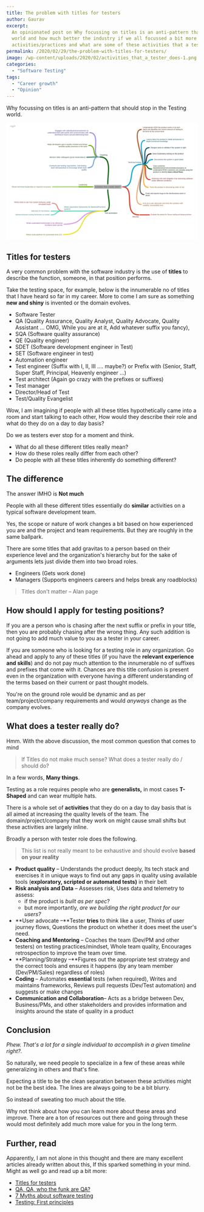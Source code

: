 ```yaml
---
title: The problem with titles for testers
author: Gaurav
excerpt:
  An opinionated post on Why focussing on titles is an anti-pattern that should stop in the Testing
  world and how much better the industry if we all focussed a bit more on learning the
  activities/practices and what are some of these activities that a tester does.
permalink: /2020/02/29/the-problem-with-titles-for-testers/
image: /wp-content/uploads/2020/02/activities_that_a_tester_does-1.png
categories:
  - "Software Testing"
tags:
  - "Career growth"
  - "Opinion"
---
```


Why focussing on titles is an anti-pattern that should stop in the Testing world.

![Activities that a tester does](/assets/images/wp-content/uploads/2020/02/activities_that_a_tester_does-1.png)

## Titles for testers

A very common problem with the software industry is the use of **titles** to describe the function,
someone, in that position performs.

Take the testing space, for example, below is the innumerable no of titles that I have heard so far
in my career. More to come I am sure as something **new and shiny** is invented or the domain
evolves.

- Software Tester
- QA (Quality Assurance, Quality Analyst, Quality Advocate, Quality Assistant &#8230; OMG, While you
  are at it, Add whatever suffix you fancy),
- SQA (Software quality assurance)
- QE (Quality engineer)
- SDET (Software development engineer in Test)
- SET (Software engineer in test)
- Automation engineer
- Test engineer (Suffix with I, II, III &#8230;. maybe?) or Prefix with (Senior, Staff, Super Staff,
  Principal, Heavenly engineer &#8230;)
- Test architect (Again go crazy with the prefixes or suffixes)
- Test manager
- Director/Head of Test
- Test/Quality Evangelist

Wow, I am imagining if people with all these titles hypothetically came into a room and start
talking to each other, How would they describe their role and what do they do on a day to day basis?

Do we as testers ever stop for a moment and think.

- What do all these different titles really mean?
- How do these roles really differ from each other?
- Do people with all these titles inherently do something different?

## The difference

The answer IMHO is **Not much**

People with all these different titles essentially do **similar** activities on a typical software
development team.

Yes, the scope or nature of work changes a bit based on how experienced you are and the project and
team requirements. But they are roughly in the same ballpark.

There are some titles that add gravitas to a person based on their experience level and the
organization's hierarchy but for the sake of arguments lets just divide them into two broad roles.

- Engineers (Gets work done)
- Managers (Supports engineers careers and helps break any roadblocks)

<blockquote class="wp-block-quote">
  <p>
    Titles don't matter &#8211; Alan page
  </p>
</blockquote>

## How should I apply for testing positions?

If you are a person who is chasing after the next suffix or prefix in your title, then you are
probably chasing after the wrong thing. Any such addition is not going to add much value to you as a
tester in your career.

If you are someone who is looking for a testing role in any organization. Go ahead and apply to any
of these titles (if you have the **relevant experience and skills**) and do not pay much attention
to the innumerable no of suffixes and prefixes that come with it. Chances are this title confusion
is present even in the organization with everyone having a different understanding of the terms
based on their current or past thought models.

You're on the ground role would be dynamic and as per team/project/company requirements and would
_anyways_ change as the company evolves.

## What does a tester really do?

Hmm. With the above discussion, the most common question that comes to mind

<blockquote class="wp-block-quote">
  <p>
    If Titles do not make much sense? What does a tester really do / should do?
  </p>
</blockquote>

In a few words, **Many things**.

Testing as a role requires people who are **generalists,** in most cases **T-Shaped** and can wear
multiple hats.

There is a whole set of **activities** that they do on a day to day basis that is all aimed at
increasing the quality levels of the team. The domain/project/company that they work on might cause
small shifts but these activities are largely inline.

Broadly a person with tester role does the following.

<blockquote class="wp-block-quote">
  <p>
    This list is not really meant to be exhaustive and should evolve <strong>based on your reality</strong>
  </p>
</blockquote>

- **Product quality** &#8211; Understands the product deeply, Its tech stack and exercises it in
  unique ways to find out any gaps in quality using available tools (**exploratory, scripted or
  automated tests)** in their belt
- **Risk analysis and Data** &#8211; Assesses risk, Uses data and telemetry to assess:
  - if the product is _built as per spec_?
  - but more importantly, _are we building the right product for our users?_
- **User advocate &#8211;**Tester **tries** to think like a user, Thinks of user journey flows,
  Questions the product on whether it does meet the user's need.
- **Coaching and Mentoring** &#8211; Coaches the team (Dev/PM and other testers) on testing
  practices/mindset, Whole team quality, Encourages retrospection to improve the team over time.
- **Planning/Strategy &#8211;**Figures out the appropriate test strategy and the correct tools and
  ensures it happens (by any team member (Dev/PM/Sales) regardless of roles)
- **Coding** &#8211; Automates **essential** tests (when required), Writes and maintains frameworks,
  Reviews pull requests (Dev/Test automation) and suggests or make changes
- **Communication and Collaboration**&#8211; Acts as a bridge between Dev, Business/PMs, and other
  stakeholders and provides information and insights around the state of quality in a product

## Conclusion

_Phew. That's a lot for a single individual to accomplish in a given timeline right?._

So naturally, we need people to specialize in a few of these areas while generalizing in others and
that's fine.

Expecting a title to be the clean separation between these activities might not be the best idea.
The lines are always going to be a bit blurry.

So instead of sweating too much about the title.

Why not think about how you can learn more about these areas and improve. There are a ton of
resources out there and going through these would most definitely add much more value for you in the
long term.

## Further, read

Apparently, I am not alone in this thought and there are many excellent articles already written
about this, If this sparked something in your mind. Might as well go and read up a bit more:

- [Titles for testers](https://angryweasel.com/blog/titles-for-testers/)
- [QA, QA, who the funk are QA?](https://blog.scottlogic.com/2018/04/12/qa-qa-who-the-funk.html)
- <a href="http://automationhacks.blog/2019/06/26/7-myths-about-software-testing/" target="_blank" rel="noopener">7
  Myths about software testing</a>
- <a href="http://automationhacks.blog/2018/10/25/testing-first-principles/" target="_blank" rel="noopener">Testing:
  First principles</a>
